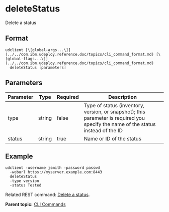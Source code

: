 # deleteStatus

Delete a status

## Format

```
udclient [\[global-args...\]](../../com.ibm.udeploy.reference.doc/topics/cli_command_format.md) [\[global-flags...\]](../../com.ibm.udeploy.reference.doc/topics/cli_command_format.md)
  deleteStatus [parameters]
```

## Parameters

|Parameter|Type|Required|Description|
|---------|----|--------|-----------|
|type|string|false|Type of status \(inventory, version, or snapshot\); this parameter is required you specify the name of the status instead of the ID|
|status|string|true|Name or ID of the status|

## Example

```
udclient -username jsmith -password passwd 
  -weburl https://myserver.example.com:8443
  deleteStatus
  -type version
  -status Tested
```

Related REST command: [Delete a status](rest_cli_status_delete.md).

**Parent topic:** [CLI Commands](../../com.ibm.udeploy.reference.doc/topics/cli_commands.md)

